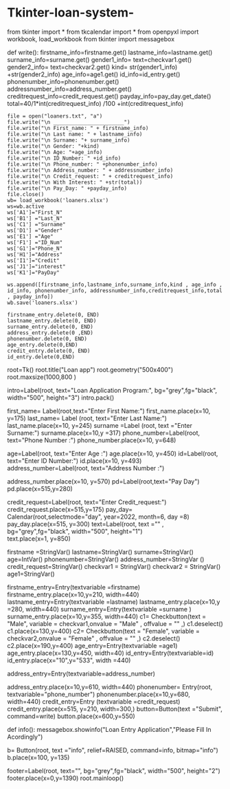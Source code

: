 # Tkinter-loan-system-
from tkinter import *
from tkcalendar import * 
from openpyxl import workbook, load_workbook
from tkinter import messagebox


def write():
    firstname_info=firstname.get()
    lastname_info=lastname.get()
    surname_info=surname.get()
    gender1_info=  text=checkvar1.get()
    gender2_info= text=checkvar2.get()
    kind= str(gender1_info) +str(gender2_info)
    age_info=age1.get()
    id_info=id_entry.get()
    phonenumber_info=phonenumber.get()
    addressnumber_info=address_number.get()
    creditrequest_info=credit_request.get()
    payday_info=pay_day.get_date()
    total=40/1*int(creditrequest_info) /100 +int(creditrequest_info)
   
    
    file = open("loaners.txt", "a")
    file.write("\n _______________________") 
    file.write("\n First_name: " + firstname_info)
    file.write("\n Last name: " + lastname_info) 
    file.write("\n Surname: "+ surname_info)
    file.write("\n Gender: "+kind) 
    file.write("\n Age: "+age_info)
    file.write("\n ID_Number: " +id_info)
    file.write("\n Phone_number: " +phonenumber_info)
    file.write("\n Address_number: " + addressnumber_info)
    file.write("\n Credit_request: " + creditrequest_info) 
    file.write("\n With Interest: " +str(total)) 
    file.write("\n Pay_Day: " +payday_info) 
    file.close()
    wb= load_workbook('loaners.xlsx')
    ws=wb.active
    ws['A1']="First_N"
    ws['B1'] ="Last_N"
    ws['C1'] ="Surname"
    ws['D1'] ="Gender"
    ws['E1'] ="Age"
    ws['F1'] ="ID_Num"
    ws['G1']="Phone_N"
    ws['H1']="Address"
    ws['I1']="Credit"
    ws['J1']="interest"
    ws['K1']="PayDay"
   
    ws.append([firstname_info,lastname_info,surname_info,kind , age_info , id_info, phonenumber_info, addressnumber_info,creditrequest_info,total , payday_info])
    wb.save('loaners.xlsx')
    
    firstname_entry.delete(0, END)
    lastname_entry.delete(0, END)
    surname_entry.delete(0, END)
    address_entry.delete(0 ,END)
    phonenumber.delete(0, END)
    age_entry.delete(0,END) 
    credit_entry.delete(0, END)
    id_entry.delete(0,END)
  


root=Tk()
root.title("Loan app")
root.geometry("500x400")
root.maxsize(1000,800 )

    

intro=Label(root, text="Loan Application Program:",  bg="grey",fg="black", width="500", height="3") 
intro.pack()

first_name= Label(root,text="Enter First Name:")
first_name.place(x=10, y=175)
last_name= Label (root, text="Enter Last Name:")
last_name.place(x=10, y=245)
surname =Label (root, text ="Enter Surname:")
surname.place(x=10,y =317)
phone_number=Label(root, text="Phone Number :") 
phone_number.place(x=10, y=648)

age=Label(root, text="Enter Age :") 
age.place(x=10, y=450)
id=Label(root, text="Enter ID Number:")
id.place(x=10, y=493)
address_number=Label(root, text="Address Number :") 

address_number.place(x=10, y=570)
pd=Label(root,text="Pay Day")
pd.place(x=515,y=280)

credit_request=Label(root, text="Enter Credit_request:")
credit_request.place(x=515,y=175)
pay_day= Calendar(root,selectmode="day", year=2022, month=6, day =8)
pay_day.place(x=515, y=300)
text=Label(root, text ="" ,  bg="grey",fg="black", width="500", height="1")  
text.place(x=1, y=850)

firstname =StringVar()
lastname=StringVar()
surname=StringVar()
age=IntVar()
phonenumber=StringVar()
address_number=StringVar ()
credit_request=StringVar()
checkvar1 = StringVar()
checkvar2 = StringVar()
age1=StringVar()

firstname_entry=Entry(textvariable =firstname)
firstname_entry.place(x=10,y=210, width=440) 
lastname_entry=Entry(textvariable =lastname)
lastname_entry.place(x=10,y =280, width=440)
surname_entry=Entry(textvariable =surname )
surname_entry.place(x=10,y=355, width=440) 
c1= Checkbutton(text = "Male", variable = checkvar1,onvalue = "Male" , offvalue = "" ,) 
c1.deselect()
c1.place(x=130,y=400)
c2= Checkbutton(text = "Female", variable = checkvar2,onvalue = "Female" , offvalue = "" ,)
c2.deselect()
c2.place(x=190,y=400)
age_entry=Entry(textvariable =age1)
age_entry.place(x=130,y=450, width=40) 
id_entry=Entry(textvariable=id)
id_entry.place(x="10",y="533", width =440)
  
address_entry=Entry(textvariable=address_number) 

address_entry.place(x=10,y=610, width=440)
phonenumber= Entry(root, textvariable="phone_number")
phonenumber.place(x=10,y=680, width=440)
credit_entry=Entry (textvariable =credit_request)
credit_entry.place(x=515, y=210, width=300,) 
button=Button(text ="Submit", command=write)
button.place(x=600,y=550)

def info():
   messagebox.showinfo("Loan Entry Application","Please Fill In Acordingly")


b= Button(root, text ="info", relief=RAISED, command=info, bitmap="info")
b.place(x=100, y=135)



footer=Label(root, text="",  bg="grey",fg="black", width="500", height="2") 
footer.place(x=0,y=1390)
root.mainloop()
